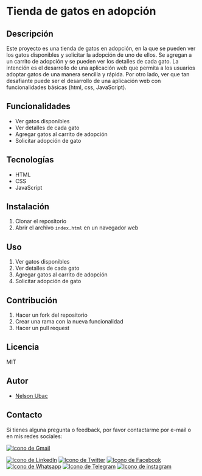 # Tienda de gatos en adopción

## Descripción

Este proyecto es una tienda de gatos en adopción, en la que se pueden ver los gatos disponibles y solicitar la adopción de uno de ellos. Se agregan a un carrito de adopción y se pueden ver los detalles de cada gato. La intención es el desarrollo de una aplicación web que permita a los usuarios adoptar gatos de una manera sencilla y rápida. Por otro lado, ver que tan desafiante puede ser el desarrollo de una aplicación web con funcionalidades básicas (html, css, JavaScript).

## Funcionalidades

- Ver gatos disponibles
- Ver detalles de cada gato
- Agregar gatos al carrito de adopción
- Solicitar adopción de gato

## Tecnologías

- HTML
- CSS
- JavaScript

## Instalación

1. Clonar el repositorio
2. Abrir el archivo `index.html` en un navegador web

## Uso

1. Ver gatos disponibles
2. Ver detalles de cada gato
3. Agregar gatos al carrito de adopción
4. Solicitar adopción de gato

## Contribución

1. Hacer un fork del repositorio
2. Crear una rama con la nueva funcionalidad
3. Hacer un pull request

## Licencia

MIT

## Autor

- [Nelson Ubac](https://github.com/necho1122)

## Contacto

Si tienes alguna pregunta o feedback, por favor contactarme por e-mail o en mis redes sociales:

[![Icono de Gmail](https://img.icons8.com/ios/100/gmail.png)](mailto:nelsonubac90@gmail.com)

[![Icono de LinkedIn](https://img.icons8.com/ios/100/linkedin.png)](https://www.linkedin.com/in/nelson-enrique-ubac-jimenez-6b1996118/)
[![Icono de Twitter](https://img.icons8.com/ios/100/twitter.png)](https://twitter.com/necho1122)
[![Icono de Facebook](https://img.icons8.com/ios/100/facebook.png)](https://www.facebook.com/nelson.ubac)
[![Icono de Whatsapp](https://img.icons8.com/ios/100/whatsapp.png)](https://wa.me/5554981156815)
[![Icono de Telegram](https://img.icons8.com/ios/100/telegram.png)](https://t.me/necho1122)
[![Icono de instagram](https://img.icons8.com/ios/100/instagram.png)](https://www.instagram.com/nelsonubac/)